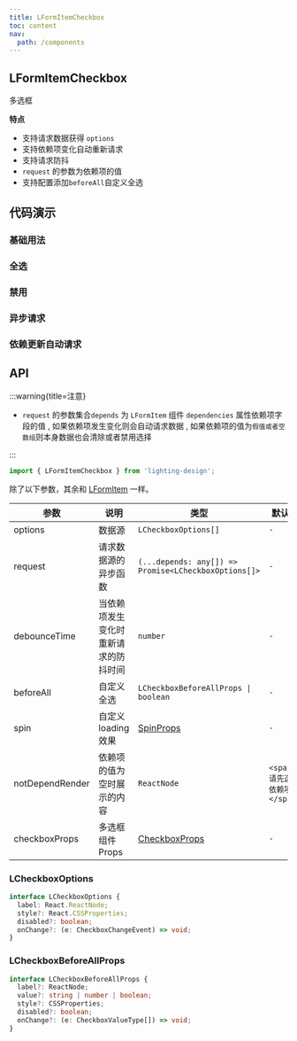 ```yaml
---
title: LFormItemCheckbox
toc: content
nav:
  path: /components
---
```


## LFormItemCheckbox

多选框

**特点**

- 支持请求数据获得 `options`
- 支持依赖项变化自动重新请求
- 支持请求防抖
- `request` 的参数为依赖项的值
- 支持配置添加`beforeAll`自定义全选

## 代码演示

### 基础用法

<code src='./demos/Demo1.tsx'></code>

### 全选

<code src='./demos/Demo2.tsx'></code>

### 禁用

<code src='./demos/Demo3.tsx'></code>

### 异步请求

<code src='./demos/Demo4.tsx'></code>

### 依赖更新自动请求

<code src='./demos/Demo5.tsx'></code>

## API

:::warning{title=注意}

- `request` 的参数集合`depends` 为 `LFormItem` 组件 `dependencies` 属性依赖项字段的值 , 如果依赖项发生变化则会自动请求数据 , 如果依赖项的值为`假值或者空数组`则本身数据也会清除或者禁用选择

:::

```ts
import { LFormItemCheckbox } from 'lighting-design';
```

除了以下参数，其余和 [LFormItem](/components/form-item) 一样。

| 参数            | 说明                                 | 类型                                                            | 默认值                        |
| --------------- | ------------------------------------ | --------------------------------------------------------------- | ----------------------------- |
| options         | 数据源                               | `LCheckboxOptions[]`                                            | `-`                           |
| request         | 请求数据源的异步函数                 | `(...depends: any[]) => Promise<LCheckboxOptions[]>`            | `-`                           |
| debounceTime    | 当依赖项发生变化时重新请求的防抖时间 | `number`                                                        | `-`                           |
| beforeAll       | 自定义全选                           | `LCheckboxBeforeAllProps \| boolean `                           | `-`                           |
| spin            | 自定义 loading 效果                  | [SpinProps](https://ant.design/components/spin-cn/#api)         | `-`                           |
| notDependRender | 依赖项的值为空时展示的内容           | `ReactNode`                                                     | `<span>请先选择依赖项</span>` |
| checkboxProps   | 多选框组件 Props                     | [CheckboxProps](https://ant.design/components/checkbox-cn/#api) | `-`                           |

### LCheckboxOptions

```ts
interface LCheckboxOptions {
  label: React.ReactNode;
  style?: React.CSSProperties;
  disabled?: boolean;
  onChange?: (e: CheckboxChangeEvent) => void;
}
```

### LCheckboxBeforeAllProps

```ts
interface LCheckboxBeforeAllProps {
  label?: ReactNode;
  value?: string | number | boolean;
  style?: CSSProperties;
  disabled?: boolean;
  onChange?: (e: CheckboxValueType[]) => void;
}
```
